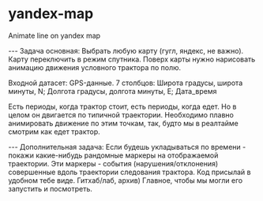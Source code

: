 # yandex-map
Animate line on yandex map

--- Задача основная:
Выбрать любую карту (гугл, яндекс, не важно).
Карту переключить в режим спутника.
Поверх карты нужно нарисовать анимацию движения условного трактора по
полю.

Входной датасет:
GPS-данные. 7 столбцов:
Широта градусы, широта минуты, N;
Долгота градусы, долгота минуты, E;
Дата_время

Есть периоды, когда трактор стоит, есть периоды, когда едет. Но в целом он
двигается по типичной траектории.
Необходимо плавно анимировать движение по этим точкам, так, будто мы в
реалтайме смотрим как едет трактор.

--- Дополнительная задача:
Если будешь укладываться по времени - покажи какие-нибудь рандомные маркеры
на отображаемой траектории. Эти маркеры - события (нарушения/отклонения)
совершенные вдоль траектории следования трактора.
Код присылай в удобном тебе виде. Гитхаб/лаб, архив) Главное, чтобы мы могли
его запустить и посмотреть.
